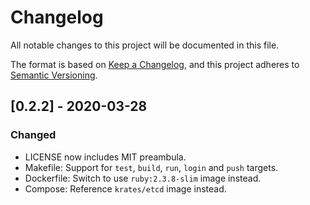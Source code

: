 # Changelog

All notable changes to this project will be documented in this file.

The format is based on [Keep a Changelog](https://keepachangelog.com/en/1.0.0/),
and this project adheres to [Semantic Versioning](https://semver.org/spec/v2.0.0.html).

## [0.2.2] - 2020-03-28
### Changed
- LICENSE now includes MIT preambula.
- Makefile: Support for `test`, `build`, `run`, `login` and `push` targets.
- Dockerfile: Switch to use `ruby:2.3.8-slim` image instead.
- Compose: Reference `krates/etcd` image instead.